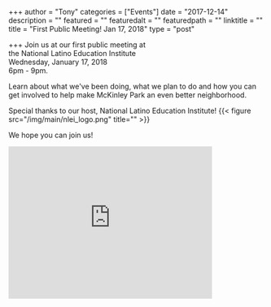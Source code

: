 
+++
author = "Tony"
categories = ["Events"]
date = "2017-12-14"
description = ""
featured = ""
featuredalt = ""
featuredpath = ""
linktitle = ""
title = "First Public Meeting! Jan 17, 2018"
type = "post"

+++
Join us at our first public meeting at </br>the National Latino Education Institute </br>Wednesday, January 17, 2018 
</br>6pm - 9pm. 

Learn about what we've been doing, what we plan to do and how you can get involved to help make McKinley Park an even better neighborhood.

Special thanks to our host, National Latino Education Institute!
{{< figure src="/img/main/nlei_logo.png" title="" >}}

We hope you can join us! 

<iframe src="https://www.google.com/maps/embed?pb=!1m14!1m8!1m3!1d11893.028762988199!2d-87.6758909!3d41.8227597!3m2!1i1024!2i768!4f13.1!3m3!1m2!1s0x0%3A0xecf7d24e259f0d83!2sNational+Latino+Education+Institute.!5e0!3m2!1sen!2sus!4v1513443521389" width="400" height="300" frameborder="0" style="border:0" allowfullscreen></iframe>
